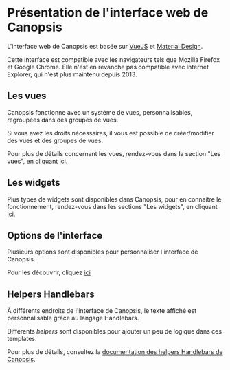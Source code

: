 # Présentation de l'interface web de Canopsis

L'interface web de Canopsis est basée sur [VueJS](https://vuejs.org) et [Material Design](https://material.io).

Cette interface est compatible avec les navigateurs tels que Mozilla Firefox et Google Chrome. Elle n'est en revanche pas compatible avec Internet Explorer, qui n'est plus maintenu depuis 2013.

## Les vues

Canopsis fonctionne avec un système de vues, personnalisables, regroupées dans des groupes de vues.

Si vous avez les droits nécessaires, il vous est possible de créer/modifier des vues et des groupes de vues.

Pour plus de détails concernant les vues, rendez-vous dans la section "Les vues", en cliquant [ici](./vues/index.md).

## Les widgets

Plus types de widgets sont disponibles dans Canopsis, pour en connaitre le fonctionnement, rendez-vous dans les sections "Les widgets", en cliquant [ici](./widgets/index.md).

## Options de l'interface

Plusieurs options sont disponibles pour personnaliser l'interface de Canopsis.

Pour les découvrir, cliquez [ici](./parametres-de-linterface/index.md)

## Helpers Handlebars

À différents endroits de l'interface de Canopsis, le texte affiché est personnalisable grâce au langage Handlebars.

Différents *helpers* sont disponibles pour ajouter un peu de logique dans ces templates.

Pour plus de détails, consultez la [documentation des helpers Handlebars de Canopsis](helpers/index.md).
